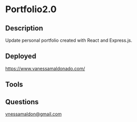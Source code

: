# Portfolio2.0

## Description
Update personal portfolio created with React and Express.js.

## Deployed
https://www.vanessamaldonado.com/

## Tools 

## Questions
vnessamaldon@gmail.com
